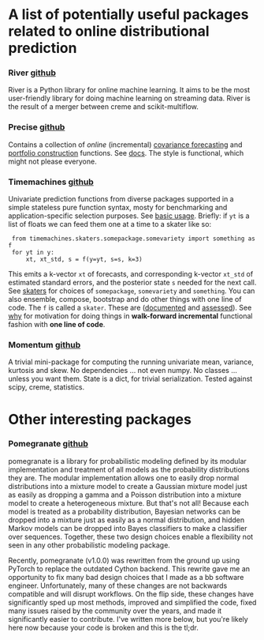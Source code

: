 
# A list of potentially useful packages related to online distributional prediction


### River [github](https://github.com/online-ml/river)

River is a Python library for online machine learning. It aims to be the most user-friendly library for doing machine learning on streaming data. River is the result of a merger between creme and scikit-multiflow.




### Precise [github](https://github.com/microprediction/precise)

Contains a collection of *online* (incremental) [covariance forecasting](https://github.com/microprediction/precise/blob/main/LISTING_OF_COV_SKATERS.md) and [portfolio construction](https://github.com/microprediction/precise/blob/main/LISTING_OF_MANAGERS.md) functions. See [docs](https://microprediction.github.io/precise/). The style is 
functional, which might not please everyone.


### Timemachines [github](https://github.com/microprediction/timemachines)

Univariate prediction functions from diverse packages supported in a simple stateless pure function syntax, mosty for benchmarking and application-specific selection purposes. See [basic usage](https://github.com/microprediction/timemachines/blob/main/examples/basic_usage/run_skater.py). Briefly: if `yt` is a list of floats we can feed them one at a time to a skater like so:

     from timemachines.skaters.somepackage.somevariety import something as f
     for yt in y:
         xt, xt_std, s = f(y=yt, s=s, k=3)
         
This emits a k-vector `xt` of forecasts, and corresponding k-vector `xt_std` of estimated standard errors, and the posterior state `s` needed for the next call. See [skaters](https://microprediction.github.io/timemachines/skaters) for choices of `somepackage`, `somevariety` and `something`. You can also ensemble, compose, bootstrap and do other things with one line of code. The `f` is called a `skater`. These are ([documented](https://microprediction.github.io/timemachines/) and [assessed](https://microprediction.github.io/timeseries-elo-ratings/html_leaderboards/overall.html)).  See [why](https://microprediction.github.io/timemachines/why) for motivation for doing things in **walk-forward incremental** functional fashion with **one line of code**. 

### Momentum [github](https://github.com/microprediction/momentum)

A trivial mini-package for computing the running univariate mean, variance, kurtosis and skew. No dependencies ... not even numpy. No classes ... unless you want them. State is a dict, for trivial serialization.
Tested against scipy, creme, statistics. 


# Other interesting packages 

### Pomegranate [github](https://github.com/jmschrei/pomegranate)

pomegranate is a library for probabilistic modeling defined by its modular implementation and treatment of all models as the probability distributions they are. The modular implementation allows one to easily drop normal distributions into a mixture model to create a Gaussian mixture model just as easily as dropping a gamma and a Poisson distribution into a mixture model to create a heterogeneous mixture. But that's not all! Because each model is treated as a probability distribution, Bayesian networks can be dropped into a mixture just as easily as a normal distribution, and hidden Markov models can be dropped into Bayes classifiers to make a classifier over sequences. Together, these two design choices enable a flexibility not seen in any other probabilistic modeling package.

Recently, pomegranate (v1.0.0) was rewritten from the ground up using PyTorch to replace the outdated Cython backend. This rewrite gave me an opportunity to fix many bad design choices that I made as a bb software engineer. Unfortunately, many of these changes are not backwards compatible and will disrupt workflows. On the flip side, these changes have significantly sped up most methods, improved and simplified the code, fixed many issues raised by the community over the years, and made it significantly easier to contribute. I've written more below, but you're likely here now because your code is broken and this is the tl;dr.

